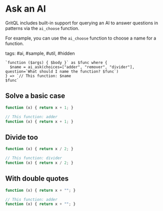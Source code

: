 # Ask an AI

GritQL includes built-in support for querying an AI to answer questions in patterns via the `ai_choose` function.

For example, you can use the `ai_choose` function to choose a name for a function.

tags: #ai, #sample, #util, #hidden

```grit
`function ($args) { $body }` as $func where {
  $name = ai_ask(choices=["adder", "remover", "divider"], question=`What should I name the function? $func`)
} => `// This function: $name
$func`

```

## Solve a basic case

```js
function (x) { return x + 1; }
```

```ts
// This function: adder
function (x) { return x + 1; }
```

## Divide too

```js
function (x) { return x / 2; }
```

```ts
// This function: divider
function (x) { return x / 2; }
```

## With double quotes

```js
function (x) { return x + ""; }
```

```ts
// This function: adder
function (x) { return x + ""; }
```
